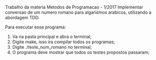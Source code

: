 Trabalho da materia Metodos de Programacao - 1/2017
Implementar conversao de um numero romano para algarismos arabicos, utilizando a abordagem TDD.

Para executar esse programa:
  1. Va na pasta principal e abra o terminal;
  2. Digite make, isso ira compilar todos os programas;
  3. Digite ./teste_num_romano no terminal;
  4. O programa deve mostrar que todos os testes propostos passaram;
